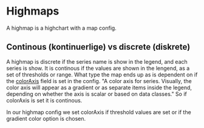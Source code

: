 # Highmaps

A highmap is a highchart with a map config.

## Continous (kontinuerlige) vs discrete (diskrete)

A highmap is discrete if the series name is show in the legend, and each series is show. It is continous if the values are shown in the lengend, as a set of thresholds or range. What type the map ends up as is dependent on if the [colorAxis](https://api.highcharts.com/highmaps/colorAxis) field is set in the config. "A color axis for series. Visually, the color axis will appear as a gradient or as separate items inside the legend, depending on whether the axis is scalar or based on data classes." So if colorAxis is set it is continous. 

In our highmap config we set colorAxis if threshold values are set or if the gradient color option is chosen.